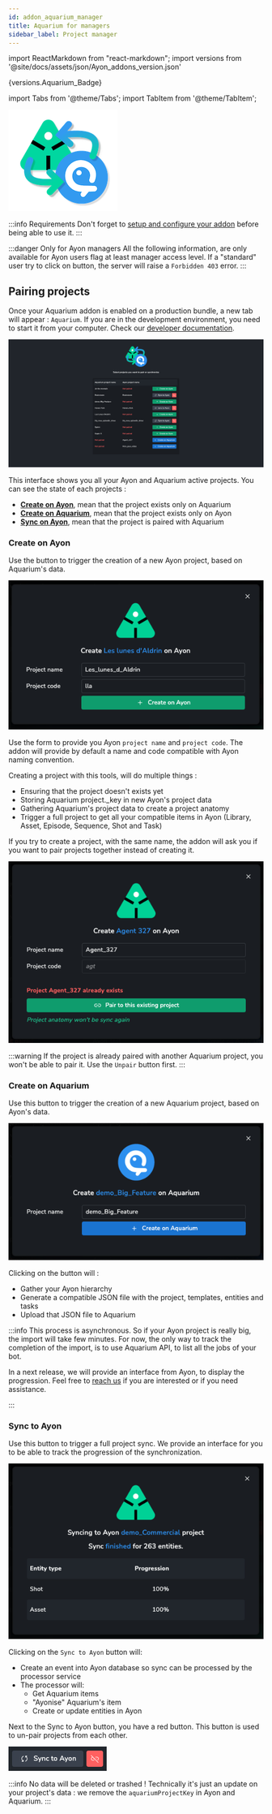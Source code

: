 ```yaml
---
id: addon_aquarium_manager
title: Aquarium for managers
sidebar_label: Project manager
---
```


import ReactMarkdown from "react-markdown";
import versions from '@site/docs/assets/json/Ayon_addons_version.json'

<ReactMarkdown>
{versions.Aquarium_Badge}
</ReactMarkdown>

import Tabs from '@theme/Tabs';
import TabItem from '@theme/TabItem';

![Aquarium addon for Ayon](assets/aquarium/aquarium-ayon-logo.png)

:::info Requirements
Don't forget to [setup and configure your addon](addon_aquarium_admin) before being able to use it.
:::

:::danger Only for Ayon managers
All the following information, are only available for Ayon users flag at least manager access level. If a "standard" user try to click on button, the server will raise a `Forbidden 403` error.
:::

## Pairing projects

Once your Aquarium addon is enabled on a production bundle, a new tab will appear : `Aquarium`. If you are in the development environment, you need to start it from your computer. Check our [developer documentation](addon_aquarium_developer.md).

![Aquarium sync interface](assets/aquarium/aquarium-sync.png)

This interface shows you all your Ayon and Aquarium active projects. You can see the state of each projects :

- [**Create on Ayon**](#create-on-ayon), mean that the project exists only on Aquarium
- [**Create on Aquarium**](#create-on-aquarium), mean that the project exists only on Ayon
- [**Sync on Ayon**](#sync-to-ayon), mean that the project is paired with Aquarium

### Create on Ayon

Use the button to trigger the creation of a new Ayon project, based on Aquarium's data.

![Create on Ayon](assets/aquarium/create-on-ayon.png)

Use the form to provide you Ayon `project name` and `project code`. The addon will provide by default a name and code compatible with Ayon naming convention.

Creating a project with this tools, will do multiple things :

- Ensuring that the project doesn't exists yet
- Storing Aquarium project._key in new Ayon's project data
- Gathering Aquarium's project data to create a project anatomy
- Trigger a full project to get all your compatible items in Ayon (Library, Asset, Episode, Sequence, Shot and Task)

If you try to create a project, with the same name, the addon will ask you if you want to pair projects together instead of creating it.

![Pair to Ayon project](assets/aquarium/pair-to-ayon.png)

:::warning
If the project is already paired with another Aquarium project, you won't be able to pair it. Use the `Unpair` button first.
:::

### Create on Aquarium

Use this button to trigger the creation of a new Aquarium project, based on Ayon's data.

![Create on Aquarium](assets/aquarium/create-on-aquarium.png)

Clicking on the button will :

- Gather your Ayon hierarchy
- Generate a compatible JSON file with the project, templates, entities and tasks
- Upload that JSON file to Aquarium

:::info
This process is asynchronous. So if your Ayon project is really big, the import will take few minutes. For now, the only way to track the completion of the import, is to use Aquarium API, to list all the jobs of your bot.

In a next release, we will provide an interface from Ayon, to display the progression. Feel free to [reach us](mailto:support@fatfi.sh) if you are interested or if you need assistance.

:::


### Sync to Ayon

Use this button to trigger a full project sync. We provide an interface for you to be able to track the progression of the synchronization.

![Sync to ayon progression](assets/aquarium/sync-to-ayon.png)

Clicking on the `Sync to Ayon` button will:

- Create an event into Ayon database so sync can be processed by the processor service
- The processor will:
  - Get Aquarium items
  - "Ayonise" Aquarium's item
  - Create or update entities in Ayon

Next to the Sync to Ayon button, you have a red button. This button is used to un-pair projects from each other.

![Unpair project](assets/aquarium/unpair-projects.png)

:::info
No data will be deleted or trashed ! Technically it's just an update on your project's data : we remove the `aquariumProjectKey` in Ayon and Aquarium.
:::